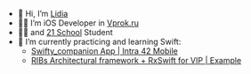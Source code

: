 - 👋 Hi, I’m [Lidia](https://www.linkedin.com/in/lidia-grigoreva-ttarsha/)
- 👩‍💻 I’m iOS Developer in [Vprok.ru](https://apps.apple.com/ru/app/перекрёсток-впрок-доставка/id1510812169)
- 👩‍🎓 and [21 School](https://42.fr/en/network-42/) Student
- 🌱 I’m currently practicing and learning Swift:
  - [Swifty_companion App | Intra 42 Mobile](https://github.com/LidiaGr/Swifty_companion)
  - [RIBs Architectural framework + RxSwift for VIP | Example](https://github.com/LidiaGr/StatefulScreenExample)

<!--- - Swift: [Pokedex](https://github.com/LidiaGr/Pokedex)
 - C++: [Webserver project](https://github.com/LidiaGr/Webserver)

<!---
LidiaGr/LidiaGr is a ✨ special ✨ repository because its `README.md` (this file) appears on your GitHub profile.
You can click the Preview link to take a look at your changes.
--->
